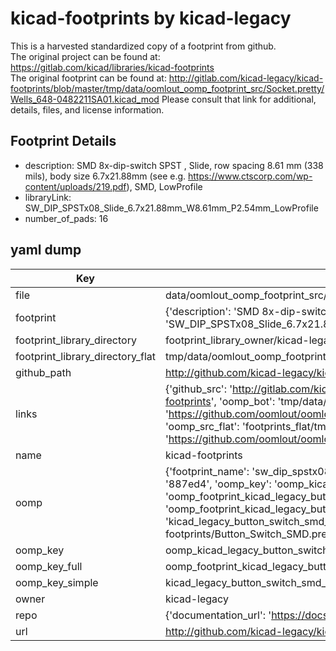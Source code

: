 # kicad-footprints by kicad-legacy  
This is a harvested standardized copy of a footprint from github.  
The original project can be found at:  
https://gitlab.com/kicad/libraries/kicad-footprints  
The original footprint can be found at:
http://gitlab.com/kicad-legacy/kicad-footprints/blob/master/tmp/data/oomlout_oomp_footprint_src/Socket.pretty/Wells_648-0482211SA01.kicad_mod
Please consult that link for additional, details, files, and license information.  
## Footprint Details
* description: SMD 8x-dip-switch SPST , Slide, row spacing 8.61 mm (338 mils), body size 6.7x21.88mm (see e.g. https://www.ctscorp.com/wp-content/uploads/219.pdf), SMD, LowProfile  
* libraryLink: SW_DIP_SPSTx08_Slide_6.7x21.88mm_W8.61mm_P2.54mm_LowProfile  
* number_of_pads: 16  
## yaml dump  
| Key | Value |  
| --- | --- |  
| file | data/oomlout_oomp_footprint_src/kicad-footprints/Button_Switch_SMD.pretty/SW_DIP_SPSTx08_Slide_6.7x21.88mm_W8.61mm_P2.54mm_LowProfile.kicad_mod |  
| footprint | {'description': 'SMD 8x-dip-switch SPST , Slide, row spacing 8.61 mm (338 mils), body size 6.7x21.88mm (see e.g. https://www.ctscorp.com/wp-content/uploads/219.pdf), SMD, LowProfile', 'libraryLink': 'SW_DIP_SPSTx08_Slide_6.7x21.88mm_W8.61mm_P2.54mm_LowProfile', 'number_of_pads': 16} |  
| footprint_library_directory | footprint_library_owner/kicad-legacy_kicad-footprints |  
| footprint_library_directory_flat | tmp/data/oomlout_oomp_footprint_src/footprints_flat/kicad_legacy_button_switch_smd_sw_dip_spstx08_slide_6_7x21_88mm_w8_61mm_p2_54mm_lowprofile/working |  
| github_path | http://github.com/kicad-legacy/kicad-footprints/blob/master/tmp/data/oomlout_oomp_footprint_src/Button_Switch_SMD.pretty/SW_DIP_SPSTx08_Slide_6.7x21.88mm_W8.61mm_P2.54mm_LowProfile.kicad_mod |  
| links | {'github_src': 'http://gitlab.com/kicad-legacy/kicad-footprints/blob/master/tmp/data/oomlout_oomp_footprint_src/Socket.pretty/Wells_648-0482211SA01.kicad_mod', 'github_src_repo': 'https://gitlab.com/kicad/libraries/kicad-footprints', 'oomp_bot': 'tmp/data/oomlout_oomp_footprint_src/footprints/kicad_legacy_button_switch_smd_sw_dip_spstx08_slide_6_7x21_88mm_w8_61mm_p2_54mm_lowprofile/working', 'oomp_bot_github': 'https://github.com/oomlout/oomlout_oomp_footprint_bot/tree/main/tmp/data/oomlout_oomp_footprint_src/footprints/kicad_legacy_button_switch_smd_sw_dip_spstx08_slide_6_7x21_88mm_w8_61mm_p2_54mm_lowprofile/working', 'oomp_src_flat': 'footprints_flat/tmp/data/oomlout_oomp_footprint_src/footprints_flat/kicad_legacy_button_switch_smd_sw_dip_spstx08_slide_6_7x21_88mm_w8_61mm_p2_54mm_lowprofile/working', 'oomp_src_flat_github': 'https://github.com/oomlout/oomlout_oomp_footprint_src/tree/main/tmp/data/oomlout_oomp_footprint_src/footprints_flat/kicad_legacy_button_switch_smd_sw_dip_spstx08_slide_6_7x21_88mm_w8_61mm_p2_54mm_lowprofile/working'} |  
| name | kicad-footprints |  
| oomp | {'footprint_name': 'sw_dip_spstx08_slide_6_7x21_88mm_w8_61mm_p2_54mm_lowprofile', 'library_name': 'button_switch_smd', 'md5': '887ed48c3a4d9f85624ece5245a56a8b', 'md5_10': '887ed48c3a', 'md5_5': '887ed', 'md5_6': '887ed4', 'oomp_key': 'oomp_kicad_legacy_button_switch_smd_sw_dip_spstx08_slide_6_7x21_88mm_w8_61mm_p2_54mm_lowprofile', 'oomp_key_extra': 'oomp_footprint_kicad_legacy_button_switch_smd_sw_dip_spstx08_slide_6_7x21_88mm_w8_61mm_p2_54mm_lowprofile', 'oomp_key_full': 'oomp_footprint_kicad_legacy_button_switch_smd_sw_dip_spstx08_slide_6_7x21_88mm_w8_61mm_p2_54mm_lowprofile_887ed4', 'oomp_key_simple': 'kicad_legacy_button_switch_smd_sw_dip_spstx08_slide_6_7x21_88mm_w8_61mm_p2_54mm_lowprofile', 'original_filename': 'data/oomlout_oomp_footprint_src/kicad-footprints/Button_Switch_SMD.pretty/SW_DIP_SPSTx08_Slide_6.7x21.88mm_W8.61mm_P2.54mm_LowProfile.kicad_mod', 'owner_name': 'kicad_legacy'} |  
| oomp_key | oomp_kicad_legacy_button_switch_smd_sw_dip_spstx08_slide_6_7x21_88mm_w8_61mm_p2_54mm_lowprofile |  
| oomp_key_full | oomp_footprint_kicad_legacy_button_switch_smd_sw_dip_spstx08_slide_6_7x21_88mm_w8_61mm_p2_54mm_lowprofile |  
| oomp_key_simple | kicad_legacy_button_switch_smd_sw_dip_spstx08_slide_6_7x21_88mm_w8_61mm_p2_54mm_lowprofile |  
| owner | kicad-legacy |  
| repo | {'documentation_url': 'https://docs.github.com/rest/repos/repos#get-a-repository', 'message': 'Not Found'} |  
| url | http://github.com/kicad-legacy/kicad-footprints |  

